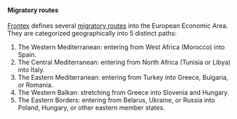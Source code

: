 #### Migratory routes

[Frontex](https://frontex.europa.eu/) defines several [migratory routes](https://frontex.europa.eu/we-know/migratory-routes/western-mediterranean-route/) into the European Economic Area. They are categorized geographically into 5 distinct paths:

1) The Western Mediterranean: entering from West Africa (Morocco) into Spain.
2) The Central Mediterranean: entering from North Africa (Tunisia or Libya) into Italy.
3) The Eastern Mediterranean: entering from Turkey into Greece, Bulgaria, or Romania.
4) The Western Balkan: stretching from Greece into Slovenia and Hungary.
5) The Eastern Borders: entering from Belarus, Ukraine, or Russia into Poland, Hungary, or other eastern member states.